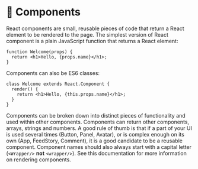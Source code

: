 # 🌵 Components

React components are small, reusable pieces of code that return a React element to be rendered to the page. The simplest version of React component is a plain JavaScript function that returns a React element:

```
function Welcome(props) {
  return <h1>Hello, {props.name}</h1>;
}
```

Components can also be ES6 classes:

```
class Welcome extends React.Component {
  render() {
    return <h1>Hello, {this.props.name}</h1>;
  }
}
```

Components can be broken down into distinct pieces of functionality and used within other components. Components can return other components, arrays, strings and numbers. A good rule of thumb is that if a part of your UI is used several times (Button, Panel, Avatar), or is complex enough on its own (App, FeedStory, Comment), it is a good candidate to be a reusable component. Component names should also always start with a capital letter (`<Wrapper/>` **not** `<wrapper/>`). See this documentation for more information on rendering components.
